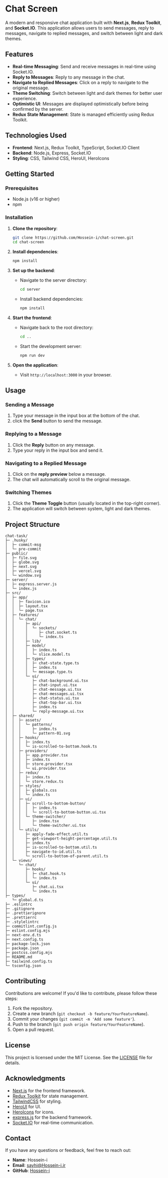 # Chat Screen

A modern and responsive chat application built with **Next.js**, **Redux Toolkit**, and **Socket.IO**. This application allows users to send messages, reply to messages, navigate to replied messages, and switch between light and dark themes.

## Features

- **Real-time Messaging**: Send and receive messages in real-time using Socket.IO.
- **Reply to Messages**: Reply to any message in the chat.
- **Navigate to Replied Messages**: Click on a reply to navigate to the original message.
- **Theme Switching**: Switch between light and dark themes for better user experience.
- **Optimistic UI**: Messages are displayed optimistically before being confirmed by the server.
- **Redux State Management**: State is managed efficiently using Redux Toolkit.

## Technologies Used

- **Frontend**: Next.js, Redux Toolkit, TypeScript, Socket.IO Client
- **Backend**: Node.js, Express, Socket.IO
- **Styling**: CSS, Tailwind CSS, HeroUI, HeroIcons

## Getting Started

### Prerequisites

- Node.js (v16 or higher)
- npm

### Installation

1. **Clone the repository**:

   ```bash
   git clone https://github.com/Hossein-i/chat-screen.git
   cd chat-screen
   ```

2. **Install dependencies**:

   ```bash
   npm install
   ```

3. **Set up the backend**:

   - Navigate to the server directory:

     ```bash
     cd server
     ```

   - Install backend dependencies:

     ```bash
     npm install
     ```

4. **Start the frontend**:

   - Navigate back to the root directory:

     ```bash
     cd ..
     ```

   - Start the development server:

     ```bash
     npm run dev
     ```

5. **Open the application**:
   - Visit `http://localhost:3000` in your browser.

## Usage

### Sending a Message

1. Type your message in the input box at the bottom of the chat.
2. click the **Send** button to send the message.

### Replying to a Message

1. Click the **Reply** button on any message.
2. Type your reply in the input box and send it.

### Navigating to a Replied Message

1. Click on the **reply preview** below a message.
2. The chat will automatically scroll to the original message.

### Switching Themes

1. Click the **Theme Toggle** button (usually located in the top-right corner).
2. The application will switch between system, light and dark themes.

## Project Structure

```
chat-task/
├─ .husky/
│  ├─ commit-msg
│  └─ pre-commit
├─ public/
│  ├─ file.svg
│  ├─ globe.svg
│  ├─ next.svg
│  ├─ vercel.svg
│  └─ window.svg
├─ server/
│  ├─ express.server.js
│  └─ index.js
├─ src/
│  ├─ app/
│  │  ├─ favicon.ico
│  │  ├─ layout.tsx
│  │  └─ page.tsx
│  ├─ features/
│  │  └─ chat/
│  │     ├─ api/
│  │     │  └─ sockets/
│  │     │     ├─ chat.socket.ts
│  │     │     └─ index.ts
│  │     ├─ lib/
│  │     ├─ model/
│  │     │  ├─ index.ts
│  │     │  └─ slice.model.ts
│  │     ├─ types/
│  │     │  ├─ chat-state.type.ts
│  │     │  ├─ index.ts
│  │     │  └─ message.type.ts
│  │     └─ ui/
│  │        ├─ chat-background.ui.tsx
│  │        ├─ chat-input.ui.tsx
│  │        ├─ chat-message.ui.tsx
│  │        ├─ chat-messages.ui.tsx
│  │        ├─ chat-status.ui.tsx
│  │        ├─ chat-top-bar.ui.tsx
│  │        ├─ index.ts
│  │        └─ reply-message.ui.tsx
│  ├─ shared/
│  │  ├─ assets/
│  │  │  └─ patterns/
│  │  │     ├─ index.ts
│  │  │     └─ pattern-01.svg
│  │  ├─ hooks/
│  │  │  ├─ index.ts
│  │  │  └─ is-scrolled-to-bottom.hook.ts
│  │  ├─ providers/
│  │  │  ├─ app.provider.tsx
│  │  │  ├─ index.ts
│  │  │  ├─ store.provider.tsx
│  │  │  └─ ui.provider.tsx
│  │  ├─ redux/
│  │  │  ├─ index.ts
│  │  │  └─ store.redux.ts
│  │  ├─ styles/
│  │  │  ├─ globals.css
│  │  │  └─ index.ts
│  │  ├─ ui/
│  │  │  ├─ scroll-to-bottom-button/
│  │  │  │  ├─ index.ts
│  │  │  │  └─ scroll-to-bottom-button.ui.tsx
│  │  │  └─ theme-switcher/
│  │  │     ├─ index.tsx
│  │  │     └─ theme-switcher.ui.tsx
│  │  └─ utils/
│  │     ├─ apply-fade-effect.util.ts
│  │     ├─ get-viewport-height-percentage.util.ts
│  │     ├─ index.ts
│  │     ├─ is-scrolled-to-bottom.util.ts
│  │     ├─ navigate-to-id.util.ts
│  │     └─ scroll-to-bottom-of-parent.util.ts
│  └─ views/
│     └─ chat/
│        ├─ hooks/
│        │  ├─ chat.hook.ts
│        │  └─ index.ts
│        └─ ui/
│           ├─ chat.ui.tsx
│           └─ index.ts
├─ types/
   └─ global.d.ts
├─ .eslintrc
├─ .gitignore
├─ .prettierignore
├─ .prettierrc
├─ .stylelintrc
├─ commitlint.config.js
├─ eslint.config.mjs
├─ next-env.d.ts
├─ next.config.ts
├─ package-lock.json
├─ package.json
├─ postcss.config.mjs
├─ README.md
├─ tailwind.config.ts
└─ tsconfig.json
```

## Contributing

Contributions are welcome! If you'd like to contribute, please follow these steps:

1. Fork the repository.
2. Create a new branch (`git checkout -b feature/YourFeatureName`).
3. Commit your changes (`git commit -m 'Add some feature'`).
4. Push to the branch (`git push origin feature/YourFeatureName`).
5. Open a pull request.

## License

This project is licensed under the MIT License. See the [LICENSE](LICENSE) file for details.

## Acknowledgments

- [Next.js](https://nextjs.org/) for the frontend framework.
- [Redux Toolkit](https://redux-toolkit.js.org/) for state management.
- [TailwindCSS](https://tailwindcss.com/) for styling.
- [HeroUI](https://www.heroui.com/) for UI.
- [HeroIcons](https://heroicons.com/) for icons.
- [express.js](https://expressjs.com/) for the backend framework.
- [Socket.IO](https://socket.io/) for real-time communication.

## Contact

If you have any questions or feedback, feel free to reach out:

- **Name**: Hossein-i
- **Email**: sayhi@Hossein-i.ir
- **GitHub**: [Hossein-i](https://github.com/Hossein-i)
